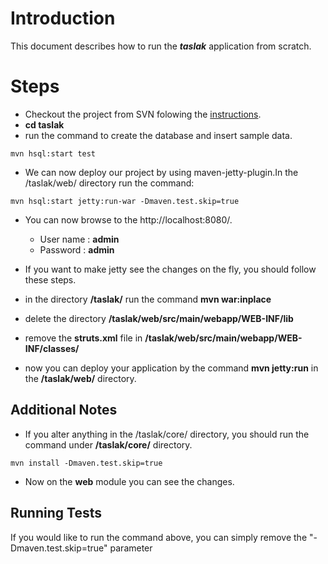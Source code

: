 # Introduction #

This document describes how to run the **_taslak_** application from scratch.

# Steps #

  * Checkout the project from SVN folowing the [instructions](http://code.google.com/p/taslak/source).
  * **cd taslak**
  * run the command to create the database and insert sample data.
```
mvn hsql:start test
```
  * We can now deploy our project by using maven-jetty-plugin.In the /taslak/web/ directory run the command:
```
mvn hsql:start jetty:run-war -Dmaven.test.skip=true
```
  * You can now browse to the http://localhost:8080/.
    * User name : **admin**
    * Password  : **admin**

  * If you want to make jetty see the changes on the fly, you should follow these steps.

  * in the directory **/taslak/** run the command **mvn war:inplace**
  * delete the directory **/taslak/web/src/main/webapp/WEB-INF/lib**
  * remove the **struts.xml** file in **/taslak/web/src/main/webapp/WEB-INF/classes/**
  * now you can deploy your application by the command **mvn jetty:run** in the **/taslak/web/** directory.

## Additional Notes ##

  * If you alter anything in the /taslak/core/ directory, you should run the command under **/taslak/core/** directory.
```
mvn install -Dmaven.test.skip=true
```
  * Now on the **web** module you can see the changes.

## Running Tests ##

If you would like to run the command above, you can simply remove the "-Dmaven.test.skip=true" parameter
